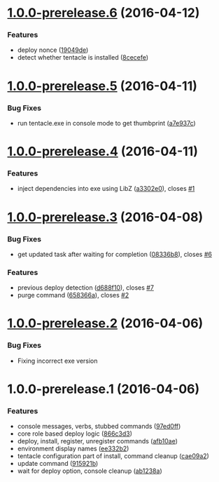 <a name="1.0.0-prerelease.6"></a>
# [1.0.0-prerelease.6](https://github.com/zywave/OctopusDeploy-Nautilus/compare/1.0.0-prerelease.5...v1.0.0-prerelease.6) (2016-04-12)


### Features

* deploy nonce ([19049de](https://github.com/zywave/OctopusDeploy-Nautilus/commit/19049de))
* detect whether tentacle is installed ([8cecefe](https://github.com/zywave/OctopusDeploy-Nautilus/commit/8cecefe))



<a name="1.0.0-prerelease.5"></a>
# [1.0.0-prerelease.5](https://github.com/zywave/OctopusDeploy-Nautilus/compare/1.0.0-prerelease.4...v1.0.0-prerelease.5) (2016-04-11)


### Bug Fixes

* run tentacle.exe in console mode to get thumbprint ([a7e937c](https://github.com/zywave/OctopusDeploy-Nautilus/commit/a7e937c))



<a name="1.0.0-prerelease.4"></a>
# [1.0.0-prerelease.4](https://github.com/zywave/OctopusDeploy-Nautilus/compare/1.0.0-prerelease.3...v1.0.0-prerelease.4) (2016-04-11)


### Features

* inject dependencies into exe using LibZ ([a3302e0](https://github.com/zywave/OctopusDeploy-Nautilus/commit/a3302e0)), closes [#1](https://github.com/zywave/OctopusDeploy-Nautilus/issues/1)



<a name="1.0.0-prerelease.3"></a>
# [1.0.0-prerelease.3](https://github.com/zywave/OctopusDeploy-Nautilus/compare/1.0.0-prerelease.2...v1.0.0-prerelease.3) (2016-04-08)


### Bug Fixes

* get updated task after waiting for completion ([08336b8](https://github.com/zywave/OctopusDeploy-Nautilus/commit/08336b8)), closes [#6](https://github.com/zywave/OctopusDeploy-Nautilus/issues/6)

### Features

* previous deploy detection ([d688f10](https://github.com/zywave/OctopusDeploy-Nautilus/commit/d688f10)), closes [#7](https://github.com/zywave/OctopusDeploy-Nautilus/issues/7)
* purge command ([658366a](https://github.com/zywave/OctopusDeploy-Nautilus/commit/658366a)), closes [#2](https://github.com/zywave/OctopusDeploy-Nautilus/issues/2)



<a name="1.0.0-prerelease.2"></a>
# [1.0.0-prerelease.2](https://github.com/zywave/OctopusDeploy-Nautilus/compare/1.0.0-prerelease.0...v1.0.0-prerelease.2) (2016-04-06)


### Bug Fixes

* Fixing incorrect exe version

<a name="1.0.0-prerelease.1"></a>
# 1.0.0-prerelease.1 (2016-04-06)


### Features

* console messages, verbs, stubbed commands ([97ed0ff](https://github.com/zywave/OctopusDeploy-Nautilus/commit/97ed0ff))
* core role based deploy logic ([866c3d3](https://github.com/zywave/OctopusDeploy-Nautilus/commit/866c3d3))
* deploy, install, register, unregister commands ([afb10ae](https://github.com/zywave/OctopusDeploy-Nautilus/commit/afb10ae))
* environment display names ([ee332b2](https://github.com/zywave/OctopusDeploy-Nautilus/commit/ee332b2))
* tentacle configuration part of install, command cleanup ([cae09a2](https://github.com/zywave/OctopusDeploy-Nautilus/commit/cae09a2))
* update command ([915921b](https://github.com/zywave/OctopusDeploy-Nautilus/commit/915921b))
* wait for deploy option, console cleanup ([ab1238a](https://github.com/zywave/OctopusDeploy-Nautilus/commit/ab1238a))



